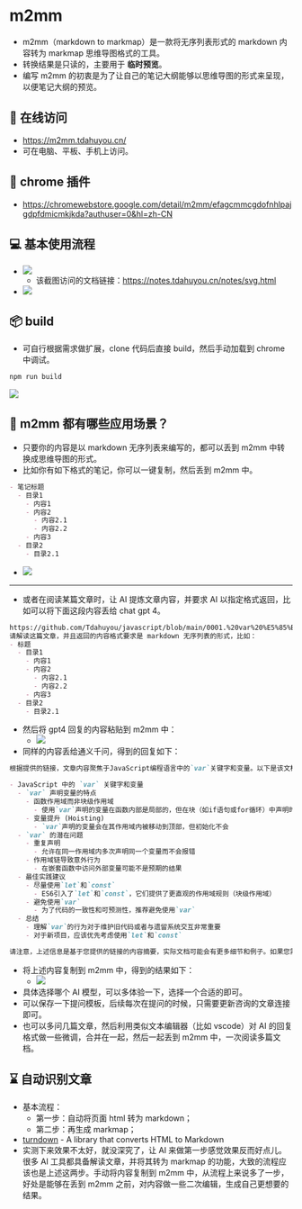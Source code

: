 # m2mm

- m2mm（markdown to markmap）是一款将无序列表形式的 markdown 内容转为 markmap 思维导图格式的工具。
- 转换结果是只读的，主要用于 **临时预览**。
- 编写 m2mm 的初衷是为了让自己的笔记大纲能够以思维导图的形式来呈现，以便笔记大纲的预览。

## 🔗 在线访问

- https://m2mm.tdahuyou.cn/
- 可在电脑、平板、手机上访问。

## 🔗 chrome 插件

- https://chromewebstore.google.com/detail/m2mm/efagcmmcgdofnhlpajgdpfdmicmkjkda?authuser=0&hl=zh-CN

## 💻 基本使用流程

- ![](assets/2024-12-31-15-41-27.png)
  - 该截图访问的文档链接：https://notes.tdahuyou.cn/notes/svg.html
- ![](assets/2024-12-06-17-08-00-m2mm-usage.gif)

## 📦 build

- 可自行根据需求做扩展，clone 代码后直接 build，然后手动加载到 chrome 中调试。

```bash
npm run build
```

![](assets/2024-12-06-16-56-17.png)

## 🤔 m2mm 都有哪些应用场景？

- 只要你的内容是以 markdown 无序列表来编写的，都可以丢到 m2mm 中转换成思维导图的形式。
- 比如你有如下格式的笔记，你可以一键复制，然后丢到 m2mm 中。
```md
- 笔记标题
  - 目录1
    - 内容1
    - 内容2
      - 内容2.1
      - 内容2.2
    - 内容3
  - 目录2
    - 目录2.1
```

- ![](assets/2024-12-31-15-55-15.png)

----

- 或者在阅读某篇文章时，让 AI 提炼文章内容，并要求 AI 以指定格式返回，比如可以将下面这段内容丢给 chat gpt 4。

```md
https://github.com/Tdahuyou/javascript/blob/main/0001.%20var%20%E5%85%B3%E9%94%AE%E5%AD%97%E5%92%8C%E5%8F%98%E9%87%8F/README.md
请解读这篇文章，并且返回的内容格式要求是 markdown 无序列表的形式，比如：
- 标题
  - 目录1
    - 内容1
    - 内容2
      - 内容2.1
      - 内容2.2
    - 内容3
  - 目录2
    - 目录2.1
```

- 然后将 gpt4 回复的内容粘贴到 m2mm 中：
  - ![](assets/2024-12-31-16-10-28.png)
- 同样的内容丢给通义千问，得到的回复如下：

```md
根据提供的链接，文章内容聚焦于JavaScript编程语言中的`var`关键字和变量。以下是该文档的结构化解读，按照您的要求以markdown无序列表的形式呈现：

- JavaScript 中的 `var` 关键字和变量
  - `var` 声明变量的特点
    - 函数作用域而非块级作用域
      - 使用`var`声明的变量在函数内部是局部的，但在块（如if语句或for循环）中声明时不会创建一个新的作用域
    - 变量提升 (Hoisting)
      - `var`声明的变量会在其作用域内被移动到顶部，但初始化不会
  - `var` 的潜在问题
    - 重复声明
      - 允许在同一作用域内多次声明同一个变量而不会报错
    - 作用域链导致意外行为
      - 在嵌套函数中访问外部变量可能不是预期的结果
  - 最佳实践建议
    - 尽量使用`let`和`const`
      - ES6引入了`let`和`const`，它们提供了更直观的作用域规则（块级作用域）
    - 避免使用`var`
      - 为了代码的一致性和可预测性，推荐避免使用`var`
  - 总结
    - 理解`var`的行为对于维护旧代码或者与遗留系统交互非常重要
    - 对于新项目，应该优先考虑使用`let`和`const`

请注意，上述信息是基于您提供的链接的内容摘要，实际文档可能会有更多细节和例子。如果您需要更具体的信息或者有其他问题，请随时告知。
```

- 将上述内容复制到 m2mm 中，得到的结果如下：
  - ![](assets/2024-12-31-16-28-50.png)
- 具体选择哪个 AI 模型，可以多体验一下，选择一个合适的即可。
- 可以保存一下提问模板，后续每次在提问的时候，只需要更新咨询的文章连接即可。
- 也可以多问几篇文章，然后利用类似文本编辑器（比如 vscode）对 AI 的回复格式做一些微调，合并在一起，然后一起丢到 m2mm 中，一次阅读多篇文档。

## ⌛️ 自动识别文章

- 基本流程：
  - 第一步：自动将页面 html 转为 markdown；
  - 第二步：再生成 markmap；
- [turndown](https://github.com/mixmark-io/turndown#readme) - A library that converts HTML to Markdown
- 实测下来效果不太好，就没深究了，让 AI 来做第一步感觉效果反而好点儿。很多 AI 工具都具备解读文章，并将其转为 markmap 的功能，大致的流程应该也是上述这两步。手动将内容复制到 m2mm 中，从流程上来说多了一步，好处是能够在丢到 m2mm 之前，对内容做一些二次编辑，生成自己更想要的结果。
